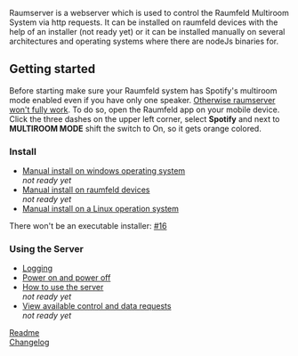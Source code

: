 Raumserver is a webserver which is used to control the Raumfeld Multiroom System via http requests. It can be installed on raumfeld devices with the help of an installer (not ready yet) or it can be installed manually on several architectures and operating systems where there are nodeJs binaries for.

## Getting started
Before starting make sure your Raumfeld system has Spotify's multiroom mode enabled even if you have only one speaker. [Otherwise raumserver won't fully work](https://github.com/ChriD/node-raumserver/issues/36). To do so, open the Raumfeld app on your mobile device. Click the three dashes on the upper left corner, select **Spotify** and next to **MULTIROOM MODE** shift the switch to On, so it gets orange colored.
### Install
* [Manual install on windows operating system](not-ready-yet)  
_not ready yet_
* [Manual install on raumfeld devices](not-ready-yet)  
_not ready yet_
* [Manual install on a Linux operation system](Install/Linux.md)

There won't be an executable installer: [#16](https://github.com/ChriD/node-raumserver/issues/16) 

### Using the Server
* [Logging](Use/Logging.md)
* [Power on and power off](Use/Standby.md)
* [How to use the server](_not-ready-yet_)  
_not ready yet_
* [View available control and data requests](_not-ready-yet_)  
_not ready yet_

[Readme](https://github.com/ChriD/node-raumserver/blob/master/README.md)  
[Changelog](https://github.com/ChriD/node-raumserver/releases)  
